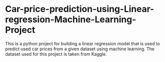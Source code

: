 # Car-price-prediction-using-Linear-regression-Machine-Learning-Project
This is a python project for building a linear regression model that is used to predict used car prices from a given dataset using machine learning. 
The dataset used for this project is taken from Kaggle. 
